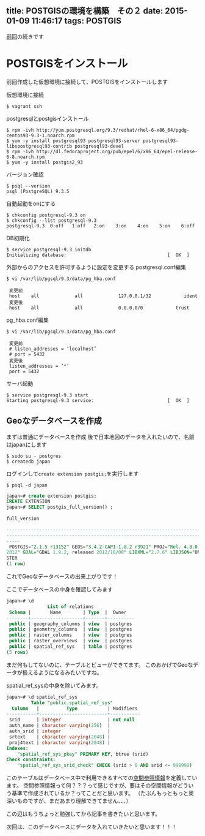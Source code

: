 title: POSTGISの環境を構築　その２
date: 2015-01-09 11:46:17
tags: POSTGIS
---

[前回](http://jurishimizu.github.io/2014/12/29/postgis-install-1/)の続きです

# POSTGISをインストール

前回作成した仮想環境に接続して、POSTGISをインストールします

仮想環境に接続
``` 
$ vagrant ssh
```
postgresqlとpostgisインストール
``` 
$ rpm -ivh http://yum.postgresql.org/9.3/redhat/rhel-6-x86_64/pgdg-centos93-9.3-1.noarch.rpm
$ yum -y install postgresql93 postgresql93-server postgresql93-libspostgresql93-contrib postgresql93-devel
$ rpm -ivh http://dl.fedoraproject.org/pub/epel/6/x86_64/epel-release-6-8.noarch.rpm
$ yum -y install postgis2_93
```
バージョン確認
```
$ psql --version
psql (PostgreSQL) 9.3.5
```
自動起動をonにする
```
$ chkconfig postgresql-9.3 on
$ chkconfig --list postgresql-9.3
postgresql-9.3 	0:off	1:off	2:on	3:on	4:on	5:on	6:off
```
DB初期化
```
$ service postgresql-9.3 initdb
Initializing database:                                     [  OK  ]
```
外部からのアクセスを許可するように設定を変更する
postgresql.conf編集
```
$ vi /var/lib/pgsql/9.3/data/pg_hba.conf
 
 変更前
 host    all             all             127.0.0.1/32            ident
 変更後
 host    all             all             0.0.0.0/0            trust
```
pg_hba.conf編集
```
$ vi /var/lib/pgsql/9.3/data/pg_hba.conf

 変更前
 # listen_addresses = ‘localhost’
 # port = 5432
 変更後
 listen_addresses = ‘*’
 port = 5432
```
サーバ起動
```
$ service postgresql-9.3 start
Starting postgresql-9.3 service:                           [  OK  ]
```
## Geoなデータベースを作成

まずは普通にデータベースを作成
後で日本地図のデータを入れたいので、名前はjapanにします
```
$ sudo su - postgres
$ createdb japan
```
ログインして`create extension postgis;`を実行します
```
$ psql -d japan
```
```SQL
japan=# create extension postgis;
CREATE EXTENSION
japan=# SELECT postgis_full_version() ;
                                                                        postgis_
full_version

--------------------------------------------------------------------------------
--------------------------------------------------------------------------------
-----
 POSTGIS="2.1.5 r13152" GEOS="3.4.2-CAPI-1.8.2 r3921" PROJ="Rel. 4.8.0, 6 March
2012" GDAL="GDAL 1.9.2, released 2012/10/08" LIBXML="2.7.6" LIBJSON="UNKNOWN" RA
STER
(1 row)
```
これでGeoなデータベースの出来上がりです！

ここでデータベースの中身を確認してみます
```SQL
japan=# \d
               List of relations
 Schema |       Name        | Type  |  Owner
--------+-------------------+-------+----------
 public | geography_columns | view  | postgres
 public | geometry_columns  | view  | postgres
 public | raster_columns    | view  | postgres
 public | raster_overviews  | view  | postgres
 public | spatial_ref_sys   | table | postgres
(5 rows)
```
まだ何もしてないのに、テーブルとビューができてます。
このおかげでGeoなデータが扱えるようになるみたいですね。

spatial_ref_sysの中身を除いてみます。
```SQL
japan=# \d spatial_ref_sys
         Table "public.spatial_ref_sys"
  Column   |          Type           | Modifiers
-----------+-------------------------+-----------
 srid      | integer                 | not null
 auth_name | character varying(256)  |
 auth_srid | integer                 |
 srtext    | character varying(2048) |
 proj4text | character varying(2048) |
Indexes:
    "spatial_ref_sys_pkey" PRIMARY KEY, btree (srid)
Check constraints:
    "spatial_ref_sys_srid_check" CHECK (srid > 0 AND srid <= 998999)

```
このテーブルはデータベース中で利用できるすべての[空間参照情報](http://www.geopacific.org/opensourcegis/gcngisbook/QGIS_book/7b2c17ae0/7b2c17ae07b2c37bc062955f716cd530686e2c57307cfb)を定義しています。
空間参照情報って何？？？って感じですが、要はその空間情報がどういう基準で作成されているか？ってことだと思います。
（たぶんもっともっと奥深いものですが、まだあまり理解できてません、、、）

この辺はもうちょっと勉強してから記事を書きたいと思います。

次回は、このデータベースにデータを入れていきたいと思います！！！


